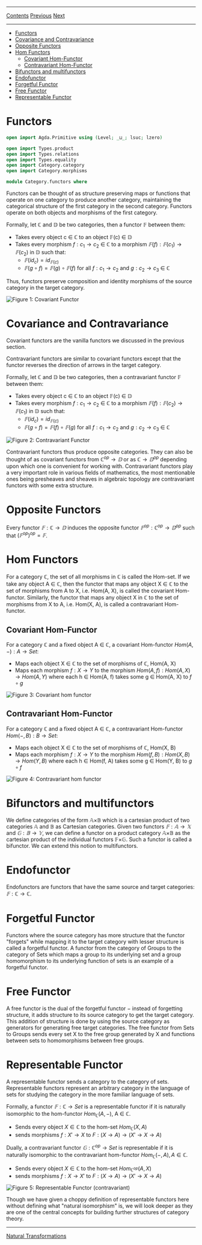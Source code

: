 ****
[Contents](contents.html)
[Previous](Algebra.category.html)
[Next](Category.natural_transformation.html)

<!-- START doctoc generated TOC please keep comment here to allow auto update -->
<!-- DON'T EDIT THIS SECTION, INSTEAD RE-RUN doctoc TO UPDATE -->
****

- [Functors](#functors)
- [Covariance and Contravariance](#covariance-and-contravariance)
- [Opposite Functors](#opposite-functors)
- [Hom Functors](#hom-functors)
  - [Covariant Hom-Functor](#covariant-hom-functor)
  - [Contravariant Hom-Functor](#contravariant-hom-functor)
- [Bifunctors and multifunctors](#bifunctors-and-multifunctors)
- [Endofunctor](#endofunctor)
- [Forgetful Functor](#forgetful-functor)
- [Free Functor](#free-functor)
- [Representable Functor](#representable-functor)

<!-- END doctoc generated TOC please keep comment here to allow auto update -->

# Functors

```agda
open import Agda.Primitive using (Level; _⊔_; lsuc; lzero)

open import Types.product
open import Types.relations
open import Types.equality
open import Category.category
open import Category.morphisms

module Category.functors where
```

Functors can be thought of as structure preserving maps or functions that operate on one category to produce another category, maintaining the categorical structure of the first category in the second category. Functors operate on both objects and morphisms of the first category.

Formally, let ℂ and 𝔻 be two categories, then a functor 𝔽 between them:

- Takes every object c ∈ ℂ to an object 𝔽(c) ∈ 𝔻
- Takes every morphism $f : c_1 → c_2$ ∈ ℂ to a morphism $𝔽(f) : 𝔽(c_1) → 𝔽(c_2)$ in 𝔻 such that:
  - $𝔽(id_c) = id_{𝔽(c)}$
  - $𝔽(g ∘ f) = 𝔽(g) ∘ 𝔽(f)$ for all $f : c_1 → c_2$ and $g : c_2 → c_3$ ∈ ℂ

Thus, functors preserve composition and identity morphisms of the source category in the target category.

![Figure 1: Covariant Functor](/artwork/covariant_functor.png)

# Covariance and Contravariance

Covariant functors are the vanilla functors we discussed in the previous section.

Contravariant functors are similar to covariant functors except that the functor reverses the direction of arrows in the target category.

Formally, let ℂ and 𝔻 be two categories, then a contravariant functor 𝔽 between them:

- Takes every object c ∈ ℂ to an object 𝔽(c) ∈ 𝔻
- Takes every morphism $f : c_1 → c_2$ ∈ ℂ to a morphism $𝔽(f) : 𝔽(c_2) → 𝔽(c_1)$ in 𝔻 such that:
  - $𝔽(id_c) = id_{𝔽(c)}$
  - $𝔽(g ∘ f) = 𝔽(f) ∘ 𝔽(g)$ for all $f : c_1 → c_2$ and $g : c_2 → c_3$ ∈ ℂ

![Figure 2: Contravariant Functor](/artwork/contravariant_functor.png)

Contravariant functors thus produce opposite categories. They can also be thought of as covariant functors from $ℂ^{op} → 𝔻$ or as $ℂ → 𝔻^{op}$ depending upon which one is convenient for working with. Contravariant functors play a very important role in various fields of mathematics, the most mentionable ones being presheaves and sheaves in algebraic topology are contravariant functors with some extra structure.

# Opposite Functors

Every functor $𝔽 : ℂ → 𝔻$ induces the opposite functor $𝔽^{op} : ℂ^{op} → 𝔻^{op}$ such that $(𝔽^{op})^{op} = 𝔽$.

# Hom Functors

For a category ℂ, the set of all morphisms in ℂ is called the Hom-set. If we take any object A ∈ ℂ, then the functor that maps any object X ∈ ℂ to the set of morphisms from A to X, i.e. Hom(A, X), is called the covariant Hom-functor. Similarly, the functor that maps any object X in ℂ to the set of morphisms from X to A, i.e. Hom(X, A), is called a contravariant Hom-functor.

## Covariant Hom-Functor

For a category ℂ and a fixed object A ∈ ℂ, a covariant Hom-functor $Hom(A, −) : A → Set$:

- Maps each object X ∈ ℂ to the set of morphisms of ℂ, Hom(A, X)
- Maps each morphism $f : X → Y$ to the morphism $Hom(A, f) : Hom(A, X) → Hom(A, Y)$ where each h ∈ Hom(A, f) takes some g ∈ Hom(A, X) to $f ∘ g$

![Figure 3: Covariant hom functor](/artwork/covariant_hom_functor.png)

## Contravariant Hom-Functor

For a category ℂ and a fixed object A ∈ ℂ, a contravariant Hom-functor $Hom(−, B) : B → Set$:

- Maps each object X ∈ ℂ to the set of morphisms of ℂ, Hom(X, B)
- Maps each morphism $f : X → Y$ to the morphism $Hom(f, B) : Hom(X, B) → Hom(Y, B)$ where each h ∈ Hom(f, A) takes some g ∈ Hom(Y, B) to $g ∘ f$

![Figure 4: Contravariant hom functor](/artwork/contravariant_hom_functor.png)

# Bifunctors and multifunctors

We define categories of the form 𝔸×𝔹 which is a cartesian product of two categories 𝔸 and 𝔹 as Cartesian categories. Given two functors $𝔽 : 𝔸 → 𝕏$ and $𝔾 : 𝔹 → 𝕐$, we can define a functor on a product category 𝔸×𝔹 as the cartesian product of the individual functors 𝔽×𝔾. Such a functor is called a bifunctor. We can extend this notion to multifunctors.

# Endofunctor

Endofunctors are functors that have the same source and target categories: $𝔽 : ℂ → ℂ$.

# Forgetful Functor

Functors where the source category has more structure that the functor "forgets" while mapping it to the target category with lesser structure is called a forgetful functor. A functor from the category of Groups to the category of Sets which maps a group to its underlying set and a group homomorphism to its underlying function of sets is an example of a forgetful functor.

# Free Functor

A free functor is the dual of the forgetful functor − instead of forgetting structure, it adds structure to its source category to get the target category. This addition of structure is done by using the source category as generators for generating free target categories. The free functor from Sets to Groups sends every set X to the free group generated by X and functions between sets to homomorphisms between free groups.

# Representable Functor

A representable functor sends a category to the category of sets. Representable functors represent an arbitrary category in the language of sets for studying the category in the more familiar language of sets.

Formally, a functor $𝔽 : ℂ → Set$ is a representable functor if it is naturally isomorphic to the hom-functor $Hom_{ℂ}(A, −)$, A ∈ ℂ.

- Sends every object $X ∈ ℂ$ to the hom-set $Hom_{ℂ}(X, A)$
- sends morphisms $f : X' → X$ to $F : (X → A) → (X' → X → A)$

Dually, a contravariant functor $𝔾 : ℂ^{op} → Set$ is representable if it is naturally isomorphic to the contravariant hom-functor $Hom_{ℂ}(−, A), A ∈ ℂ$.

- Sends every object $X ∈ ℂ$ to the hom-set $Hom_{ℂ^{op}}(A, X)$
- sends morphisms $f : X → X'$ to $F : (X → A) → (X' → X → A)$

![Figure 5: Representable Functor (contravariant)](/artwork/representable_presheaf.png)

Though we have given a choppy definition of representable functors here without defining what "natural isomorphism" is, we will look deeper as they are one of the central concepts for building further structures of category theory.

---

[Natural Transformations](./Category.natural_transformation.html)

